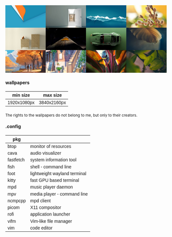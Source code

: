 <img src="preview/git.png">

<style scoped>
table 
{
font-family: JetBrains Mono, sans-serif;
font-weight: 400;
# font-variant: small-caps;
font-size: 14px;
}
</style>

#### wallpapers

| min size | max size |
| - | - |
| 1920x1080px | 3840x2160px |

<sub>The rights to the wallpapers do not belong to me, but only to their creators.</sub>
 
#### .config

| pkg |  |
| - | - |
| btop | monitor of resources |
| cava | audio visualizer |
| fastfetch | system information tool |
| fish | shell - command line |
| foot | lightweight wayland terminal |
| kitty | fast GPU based terminal |
| mpd | music player daemon |
| mpv |  media player - command line  |
| ncmpcpp | mpd client |
| picom | X11 compositor |
| rofi | application launcher  |
| vifm | Vim-like file manager |
| vim | code editor |